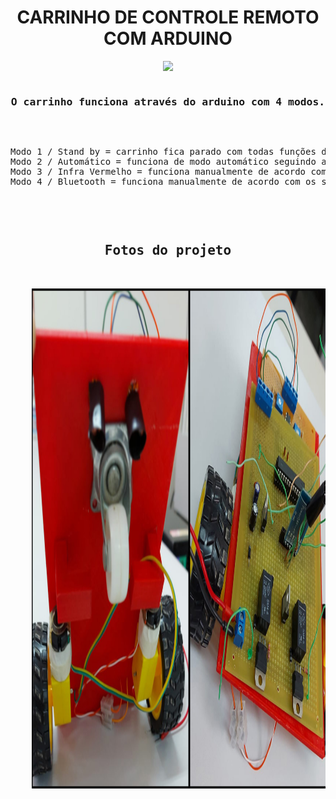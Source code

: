 <!-- README CARRO CONTROLADO POR CONTROLE REMOTO COM ARDUINO>
<!-- README IR CAR WITH ARDUINO -->

<h1 align="center"> CARRINHO DE CONTROLE REMOTO COM ARDUINO </h1>

<div align="center">
<img src = "https://media.giphy.com/media/DADPAT9e6NCLlsTBeK/giphy.gif">
</div>
<pre>
<h3 align="center">O carrinho funciona através do arduino com 4 modos.</h3>
<p align="justify">
Modo 1 / Stand by = carrinho fica parado com todas funções desligadas para poupar energia.
Modo 2 / Automático = funciona de modo automático seguindo a linha feita com fita isolante.
Modo 3 / Infra Vermelho = funciona manualmente de acordo com os sinais do controle remoto.
Modo 4 / Bluetooth = funciona manualmente de acordo com os sinais enviados pelo bluetooth.
</p>
    </pre>

<pre>
<h2 align="center">Fotos do projeto</h2>
<div align="center">
    <img src = "https://github.com/VictorKashima/IR_CAR_ARUINO/blob/main/FOTOS%20DO%20PROJETO/Vertical.jpg?raw=true"
    width="700"
    height="800"
    >

</pre>




